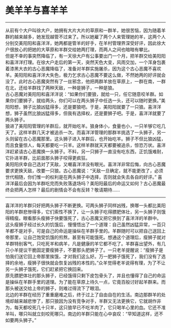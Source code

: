 # 美羊羊与喜羊羊
*****
从前有个大户叫徐大户，她拥有大片大片的草原和一群羊，她很苦恼，因为随着羊群的越来越多，她发现越管不过来了。所以她雇了两个人来管理她的羊，这两个人分别交美阳阳和喜洋洋，她两都是管羊的好手，在羊村管理界深受好评，因此徐大户很放心的把她的大草原和羊群交给她两打理，而两人之间也暗暗有攀比。<br>
但是不幸的事突然降临了，有一天徐大户有公事要出门一个月，把羊群交给美阳阳和喜洋洋打理。在徐大户走后的第一天，突然天色大变，风雨交加，一个浑身包裹着漆黑大衣的古心恶魔降临了，准备对羊群实施屠杀，因为这个古心恶魔不喜欢羊。美阳阳和喜洋洋大失色，极力乞求古心恶魔不要这么做，不然她两的好评就会没了。此时古心恶魔突然有了一丝邪念，他把两群羊放在草原上，一群在南，一群在北，还给羊群找了两种天敌，一种是狮子，一种是狼。<br>
古心恶魔对美阳阳和喜洋洋说：“如果你们要狼，就给一只，任它随意咬羊群。如果你们要狮子，就给两头，你们可以在两头狮子中任选一头，还可以随时更换。”美阳阳想，狮子比狼凶猛得多，还是要狼吧。于是，美阳阳就要了一只狼。喜洋洋想，狮子虽然比狼凶猛得多，但我有选择权，还是要狮子吧。于是，喜洋洋就要了两头狮子。<br>
狼进了美阳阳管理的羊群后，就开始吃羊。狼身体小，食量也小，一只羊够它吃几天了。这样羊群几天才被追杀一次。而喜洋洋管理的那群羊挑选了一头狮子，另一头则留在古心恶魔那里。这头狮子进入羊群后，也开始吃羊。狮子不但比狼凶猛，而且食量惊人，每天都要吃一只羊。这样羊群就天天都要被追杀，惊恐万状。喜洋洋赶紧请古心恶魔换一头狮子。不料，另一只狮子一直没有吃东西，正饥饿难耐，它扑进羊群，比前面那头狮子咬得更疯狂。<br>
美阳阳庆幸自己选对了天敌，又嘲喜洋洋没有眼光。喜洋洋非常后悔，向古心恶魔要求更换天敌，改要一只狼。古心恶魔说：“天敌一旦确定，就不能更改了，必须世代相随，你们惟一的权利是在两头狮子中选择，否则就会失去各自的好评。”
喜洋洋最后会因为羊群吃完而失败落退场吗？美阳阳最后的命运又如何？古心恶魔最终会把两人怎样？最后的剧情会不会有反转？敬请期待......
*****
喜洋洋的羊群只好把两头狮子不断更换。可两头狮子同样凶残，换哪一头都比美阳阳的羊群悲惨得多，它们索性不换了，让一头狮子吃得膘肥体壮，另一头狮子则饿得精瘦。眼看那头瘦狮子快要饿死了，古心恶魔又把它换到了喜洋洋的羊群中。<br>
这头瘦狮子经过长久的饥饿后，慢慢悟出了一个道理：自己虽然凶猛异常，一百只羊都不是对手，可是自己的命运是操纵在羊群手里的。羊群随时可以把自己送回上帝那里，让自己饱受饥饿的煎熬，甚至有可能饿死。想通这个道理后，瘦狮子就对羊群特别客气，只吃死羊和病羊，凡是健康的羊它都不吃了。羊群喜出望外，有几只小羊提议干脆固定要瘦狮子，不要那头肥狮子了。一只老羊提醒说：“瘦狮子是怕我们送它回上帝那里挨饿，才对我们这么好。万一肥狮子饿死了，我们没有了选择的余地，瘦狮子很快就会恢复凶残的本性的。”众羊觉得老羊说得有理，为了不让另一头狮子饿死，它们赶紧把它换回来。<br>
原先膘肥体壮的那头狮子，已经饿得只剩下皮包骨头了，并且也懂得了自己的命运是操纵在羊群手里的道理。为了能在草原上待久一点，它竟百般讨好起羊群来。而那头被送交给上帝的狮子，则难过得流下了眼泪。<br>
北边的羊群在经历了重重磨难之后，终于过上了自由自在的生活。南边那群羊的处境却越来越悲惨了，那只狼因为没有竞争对手，羊群又无法更换它，它就胡作非为，每天都咬死几十只羊，这只狼早已不吃羊肉了，它只喝羊心里的血。它还不准羊叫，哪只叫就立刻咬死哪只。南边的羊群只能在心中哀叹：“早知道这样，还不如要两头狮子。”<br>